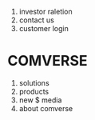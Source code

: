 1. investor raletion
2. contact us
3. customer login

COMVERSE 
========

1. solutions
2. products
3. new $ media
4. about comverse

